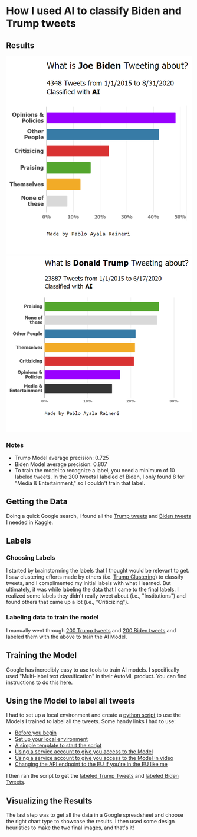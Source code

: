 # How I used AI to classify Biden and Trump tweets

## Results

![](https://raw.githubusercontent.com/Paulocochile/profilebreakdown/main/BidenR.PNG)
![](https://raw.githubusercontent.com/Paulocochile/profilebreakdown/main/TrumpR.PNG)

### Notes

- Trump Model average precision: 0.725
- Biden Model average precision: 0.807
- To train the model to recognize a label, you need a minimum of 10 labeled tweets. In the 200 tweets I labeled of Biden, I only found 8 for "Media & Entertainment," so I couldn't train that label.  

## Getting the Data

Doing a quick Google search, I found all the [Trump tweets](https://www.kaggle.com/austinreese/trump-tweets?select=realdonaldtrump.csv) and [Biden tweets](https://www.kaggle.com/rohanrao/joe-biden-tweets) I needed in Kaggle.


## Labels

### Choosing Labels

I started by brainstorming the labels that I thought would be relevant to get.
I saw clustering efforts made by others (i.e. [Trump Clustering](https://www.kaggle.com/wordcards/trump-tweets-clustering)) to classify tweets, and I complimented my initial labels with what I learned.
But ultimately, it was while labeling the data that I came to the final labels. I realized some labels they didn't really tweet about (i.e., "Institutions") and found others that came up a lot (i.e., "Criticizing").

### Labeling data to train the model

I manually went through [200 Trump tweets](https://raw.githubusercontent.com/Paulocochile/profilebreakdown/main/TrumpTrainingData.csv) and [200 Biden tweets](https://raw.githubusercontent.com/Paulocochile/profilebreakdown/main/BidenTrainingData.csv) and labeled them with the above to train the AI Model.

## Training the Model

Google has incredibly easy to use tools to train AI models. I specifically used "Multi-label text classification" in their AutoML product.
You can find instructions to do this [here.](https://medium.com/voice-tech-podcast/auto-text-classification-using-googles-automl-80f151ffa176)

## Using the Model to label all tweets

I had to set up a local environment and create a [python script](https://raw.githubusercontent.com/Paulocochile/profilebreakdown/main/predict.py) to use the Models I trained to label all the tweets. Some handy links I had to use:

- [Before you begin](https://cloud.google.com/natural-language/automl/docs/before-you-begin?_ga=2.117550720.-828033756.1603643984)
- [Set up your local environment](https://cloud.google.com/python/setup#linux)
- [A simple template to start the script](https://cloud.google.com/natural-language/automl/docs/predict)
- [Using a service account to give you access to the Model](https://cloud.google.com/iam/docs/creating-managing-service-accounts#iam-service-accounts-create-python)
- [Using a service account to give you access to the Model in video](https://www.youtube.com/watch?v=tSnzoW4RlaQ&ab_channel=GoogleCloudPlatform)
- [Changing the API endpoint to the EU if you're in the EU like me](https://cloud.google.com/natural-language/automl/docs/locations)

I then ran the script to get the [labeled Trump Tweets](https://raw.githubusercontent.com/Paulocochile/profilebreakdown/main/Trumpoutput.csv) and [labeled Biden Tweets](https://raw.githubusercontent.com/Paulocochile/profilebreakdown/main/Bidenoutput.csv).

## Visualizing the Results

The last step was to get all the data in a Google spreadsheet and choose the right chart type to showcase the results. I then used some design heuristics to make the two final images, and that's it!
